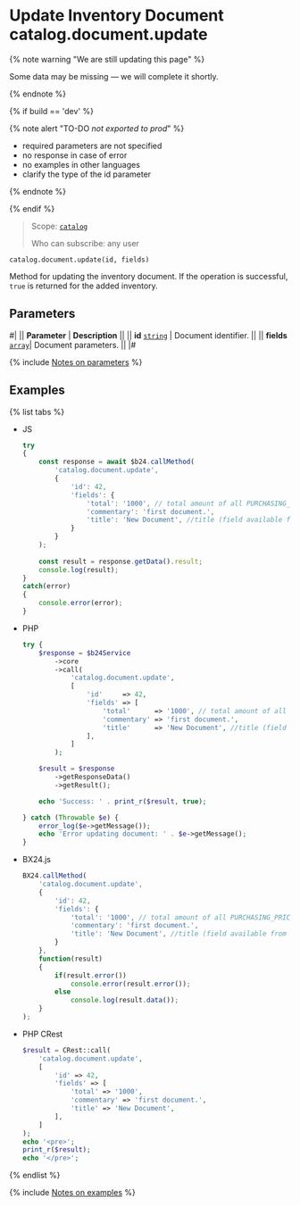 # Update Inventory Document catalog.document.update

{% note warning "We are still updating this page" %}

Some data may be missing — we will complete it shortly.

{% endnote %}

{% if build == 'dev' %}

{% note alert "TO-DO _not exported to prod_" %}

- required parameters are not specified
- no response in case of error 
- no examples in other languages
- clarify the type of the id parameter
  
{% endnote %}

{% endif %}

> Scope: [`catalog`](../../scopes/permissions.md)
>
> Who can subscribe: any user

```http
catalog.document.update(id, fields)
```

Method for updating the inventory document.
If the operation is successful, `true` is returned for the added inventory.

## Parameters

#|
|| **Parameter** | **Description** ||
|| **id**
[`string`](../../data-types.md) | Document identifier. ||
|| **fields** 
[`array`](../../data-types.md)|  Document parameters. ||
|#

{% include [Notes on parameters](../../../_includes/required.md) %}

## Examples

{% list tabs %}

- JS


    ```js
    try
    {
    	const response = await $b24.callMethod(
    		'catalog.document.update',
    		{
    			'id': 42,
    			'fields': {
    				'total': '1000', // total amount of all PURCHASING_PRICE multiplied by AMOUNT
    				'commentary': 'first document.',
    				'title': 'New Document', //title (field available from catalog version 22.200.0)
    			}
    		}
    	);
    	
    	const result = response.getData().result;
    	console.log(result);
    }
    catch(error)
    {
    	console.error(error);
    }
    ```

- PHP


    ```php
    try {
        $response = $b24Service
            ->core
            ->call(
                'catalog.document.update',
                [
                    'id'     => 42,
                    'fields' => [
                        'total'      => '1000', // total amount of all PURCHASING_PRICE multiplied by AMOUNT
                        'commentary' => 'first document.',
                        'title'      => 'New Document', //title (field available from catalog version 22.200.0)
                    ],
                ]
            );
    
        $result = $response
            ->getResponseData()
            ->getResult();
    
        echo 'Success: ' . print_r($result, true);
    
    } catch (Throwable $e) {
        error_log($e->getMessage());
        echo 'Error updating document: ' . $e->getMessage();
    }
    ```

- BX24.js

    ```js
    BX24.callMethod(
        'catalog.document.update',
        {
            'id': 42,
            'fields': {
                'total': '1000', // total amount of all PURCHASING_PRICE multiplied by AMOUNT
                'commentary': 'first document.',
                'title': 'New Document', //title (field available from catalog version 22.200.0)
            }
        },
        function(result)
        {
            if(result.error())
                console.error(result.error());
            else
                console.log(result.data());
        }
    );
    ```

- PHP CRest

    ```php
    $result = CRest::call(
        'catalog.document.update',
        [
            'id' => 42,
            'fields' => [
                'total' => '1000',
                'commentary' => 'first document.',
                'title' => 'New Document',
            ],
        ]
    );
    echo '<pre>';
    print_r($result);
    echo '</pre>';
    ```

{% endlist %}

{% include [Notes on examples](../../../_includes/examples.md) %}
